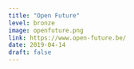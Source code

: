 ```yaml
---
title: "Open Future"
level: bronze
image: openfuture.png
link: https://www.open-future.be/
date: 2019-04-14
draft: false
---
```

